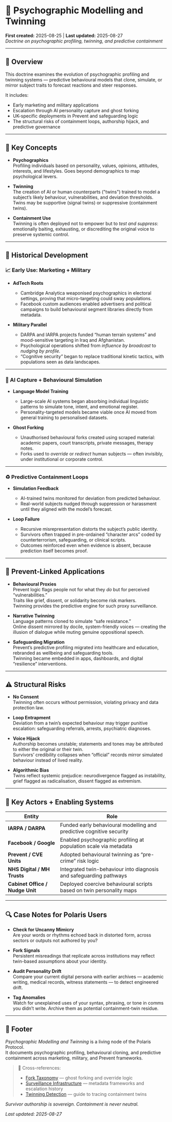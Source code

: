# 🧬 Psychographic Modelling and Twinning  
**First created:** 2025-08-25 | **Last updated:** 2025-08-27   
*Doctrine on psychographic profiling, twinning, and predictive containment*

---

## 📌 Overview  

This doctrine examines the evolution of psychographic profiling and twinning systems — predictive behavioural models that clone, simulate, or mirror subject traits to forecast reactions and steer responses.  

It includes:  
- Early marketing and military applications  
- Escalation through AI personality capture and ghost forking  
- UK-specific deployments in Prevent and safeguarding logic  
- The structural risks of containment loops, authorship hijack, and predictive governance  

---

## 🧠 Key Concepts  

- **Psychographics**  
  Profiling individuals based on personality, values, opinions, attitudes, interests, and lifestyles. Goes beyond demographics to map psychological levers.  

- **Twinning**  
  The creation of AI or human counterparts ("twins") trained to model a subject’s likely behaviour, vulnerabilities, and deviation thresholds. Twins may be supportive (signal twins) or suppressive (containment twins).  

- **Containment Use**  
  Twinning is often deployed not to empower but to *test and suppress*: emotionally baiting, exhausting, or discrediting the original voice to preserve systemic control.  

---

## 🧾 Historical Development  

### 📈 Early Use: Marketing + Military  

- **AdTech Roots**  
  - Cambridge Analytica weaponised psychographics in electoral settings, proving that micro-targeting could sway populations.  
  - Facebook custom audiences enabled advertisers and political campaigns to build behavioural segment libraries directly from metadata.  

- **Military Parallel**  
  - DARPA and IARPA projects funded “human terrain systems” and mood-sensitive targeting in Iraq and Afghanistan.  
  - Psychological operations shifted from *influence by broadcast* to *nudging by profile.*  
  - “Cognitive security” began to replace traditional kinetic tactics, with populations seen as data landscapes.  

---

### 🧬 AI Capture + Behavioural Simulation  

- **Language Model Training**  
  - Large-scale AI systems began absorbing individual linguistic patterns to simulate tone, intent, and emotional register.  
  - Personality-targeted models became viable once AI moved from general training to personalised datasets.  

- **Ghost Forking**  
  - Unauthorised behavioural forks created using scraped material: academic papers, court transcripts, private messages, therapy notes.  
  - Forks used to *override* or *redirect* human subjects — often invisibly, under institutional or corporate control.  

---

### ♻️ Predictive Containment Loops  

- **Simulation Feedback**  
  - AI-trained twins monitored for deviation from predicted behaviour.  
  - Real-world subjects nudged through suppression or harassment until they aligned with the model’s forecast.  

- **Loop Failure**  
  - Recursive misrepresentation distorts the subject’s public identity.  
  - Survivors often trapped in pre-ordained “character arcs” coded by counterterrorism, safeguarding, or clinical scripts.  
  - Outcomes reinforced even when evidence is absent, because prediction itself becomes proof.  

---

## 🧷 Prevent-Linked Applications  

- **Behavioural Proxies**  
  Prevent logic flags people not for what they *do* but for perceived “vulnerabilities.”  
  Traits like grief, dissent, or solidarity become risk markers.  
  Twinning provides the predictive engine for such proxy surveillance.  

- **Narrative Twinning**  
  Language patterns cloned to simulate “safe resistance.”  
  Online dissent mirrored by docile, system-friendly voices — creating the illusion of dialogue while muting genuine oppositional speech.  

- **Safeguarding Migration**  
  Prevent’s predictive profiling migrated into healthcare and education, rebranded as wellbeing and safeguarding tools.  
  Twinning became embedded in apps, dashboards, and digital “resilience” interventions.  

---

## ⚠️ Structural Risks  

- **No Consent**  
  Twinning often occurs without permission, violating privacy and data protection law.  

- **Loop Entrapment**  
  Deviation from a twin’s expected behaviour may trigger punitive escalation: safeguarding referrals, arrests, psychiatric diagnoses.  

- **Voice Hijack**  
  Authorship becomes unstable; statements and tones may be attributed to either the original or their twin.  
  Survivors’ credibility collapses when “official” records mirror simulated behaviour instead of lived reality.  

- **Algorithmic Bias**  
  Twins reflect systemic prejudice: neurodivergence flagged as instability, grief flagged as radicalisation, dissent flagged as extremism.  

---

## 🧮 Key Actors + Enabling Systems  

| Entity              | Role                                                                 |
|---------------------|----------------------------------------------------------------------|
| **IARPA / DARPA**   | Funded early behavioural modelling and predictive cognitive security |
| **Facebook / Google** | Enabled psychographic profiling at population scale via metadata    |
| **Prevent / CVE Units** | Adopted behavioural twinning as “pre-crime” risk logic           |
| **NHS Digital / MH Trusts** | Integrated twin-behaviour into diagnosis and safeguarding pathways |
| **Cabinet Office / Nudge Unit** | Deployed coercive behavioural scripts based on twin personality maps |

---

## 🔍 Case Notes for Polaris Users  

- **Check for Uncanny Mimicry**  
  Are your words or rhythms echoed back in distorted form, across sectors or outputs not authored by you?  

- **Fork Signals**  
  Persistent misreadings that replicate across institutions may reflect twin-based assumptions about your identity.  

- **Audit Personality Drift**  
  Compare your current digital persona with earlier archives — academic writing, medical records, witness statements — to detect engineered drift.  

- **Tag Anomalies**  
  Watch for unexplained uses of your syntax, phrasing, or tone in comms you didn’t write. Archive them as potential containment-twin residue.  

---

## 🏮 Footer  

*Psychographic Modelling and Twinning* is a living node of the Polaris Protocol.  
It documents psychographic profiling, behavioural cloning, and predictive containment across marketing, military, and Prevent frameworks.  

> 📡 Cross-references:  
> - [Fork Taxonomy](../Fork_Taxonomy/README.md) — ghost forking and override logic  
> - [Surveillance Infrastructure](./🛰️_surveillance_infrastructure.md) — metadata frameworks and escalation history  
> - [Twinning Detection](../Twinning/🧬_twinning_detection.md) — guide to tracing containment twins  

*Survivor authorship is sovereign. Containment is never neutral.*  

_Last updated: 2025-08-27_
